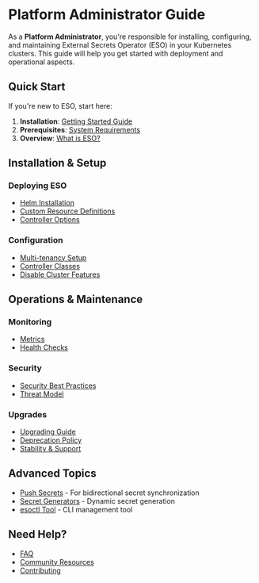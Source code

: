 # Platform Administrator Guide

As a **Platform Administrator**, you're responsible for installing, configuring, and maintaining External Secrets Operator (ESO) in your Kubernetes clusters. This guide will help you get started with deployment and operational aspects.

## Quick Start

If you're new to ESO, start here:

1. **Installation**: [Getting Started Guide](../introduction/getting-started.md)
2. **Prerequisites**: [System Requirements](../introduction/prerequisites.md)
3. **Overview**: [What is ESO?](../introduction/overview.md)

## Installation & Setup

### Deploying ESO
- [Helm Installation](../introduction/getting-started.md#installing-with-helm)
- [Custom Resource Definitions](../api/spec.md)
- [Controller Options](../api/controller-options.md)

### Configuration
- [Multi-tenancy Setup](../guides/multi-tenancy.md)
- [Controller Classes](../guides/controller-class.md)
- [Disable Cluster Features](../guides/disable-cluster-features.md)

## Operations & Maintenance

### Monitoring
- [Metrics](../api/metrics.md)
- [Health Checks](../api/controller-options.md)

### Security
- [Security Best Practices](../guides/security-best-practices.md)
- [Threat Model](../guides/threat-model.md)

### Upgrades
- [Upgrading Guide](../guides/v1beta1.md)
- [Deprecation Policy](../introduction/deprecation-policy.md)
- [Stability & Support](../introduction/stability-support.md)

## Advanced Topics

- [Push Secrets](../guides/pushsecrets.md) - For bidirectional secret synchronization
- [Secret Generators](../guides/generator.md) - Dynamic secret generation
- [esoctl Tool](../guides/using-esoctl-tool.md) - CLI management tool

## Need Help?

- [FAQ](../introduction/faq.md)
- [Community Resources](../eso-tools.md)
- [Contributing](../contributing/process.md)
